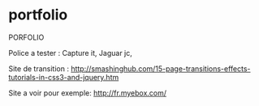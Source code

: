# portfolio
PORFOLIO

Police a tester : Capture it, Jaguar jc, 

Site de transition : http://smashinghub.com/15-page-transitions-effects-tutorials-in-css3-and-jquery.htm

Site a voir pour exemple: http://fr.myebox.com/

